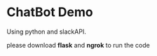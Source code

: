 # ChatBot Demo

Using python and slackAPI.

please download **flask** and **ngrok** to run the code
